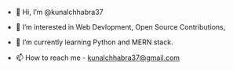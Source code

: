- 👋 Hi, I’m @kunalchhabra37
- 👀 I’m interested in Web Devlopment, Open Source Contributions, 
- 🌱 I’m currently learning Python and MERN stack.

- 📫 How to reach me - kunalchhabra37@gmail.com

<!---
kunalchhabra37/kunalchhabra37 is a ✨ special ✨ repository because its `README.md` (this file) appears on your GitHub profile.
You can click the Preview link to take a look at your changes.
--->
